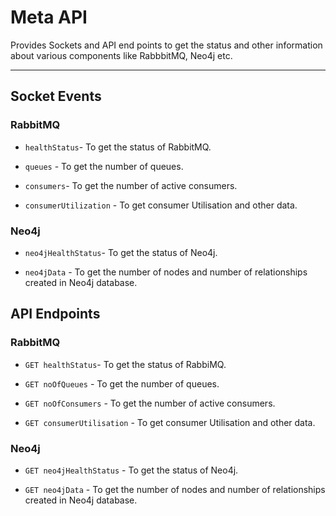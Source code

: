 # Meta API

Provides Sockets and API end points to get the status and other information about various components like RabbbitMQ, Neo4j etc.

---

## Socket Events

### RabbitMQ

- `healthStatus`- To get the status of RabbitMQ.

- `queues` - To get the number of queues.

- `consumers`- To get the number of active consumers.

- `consumerUtilization` - To get consumer Utilisation and other data.

### Neo4j

- `neo4jHealthStatus`- To get the status of Neo4j.

- `neo4jData` - To get the number of nodes and number of relationships created in Neo4j database.



## API Endpoints

### RabbitMQ

- `GET healthStatus`- To get the status of RabbiMQ.

- `GET noOfQueues` - To get the number of queues.

- `GET noOfConsumers` - To get the number of active consumers.

- `GET consumerUtilisation` - To get consumer Utilisation and other data.

### Neo4j

- `GET neo4jHealthStatus` - To get the status of Neo4j.

- `GET neo4jData` - To get the number of nodes and number of relationships created in Neo4j database. 

